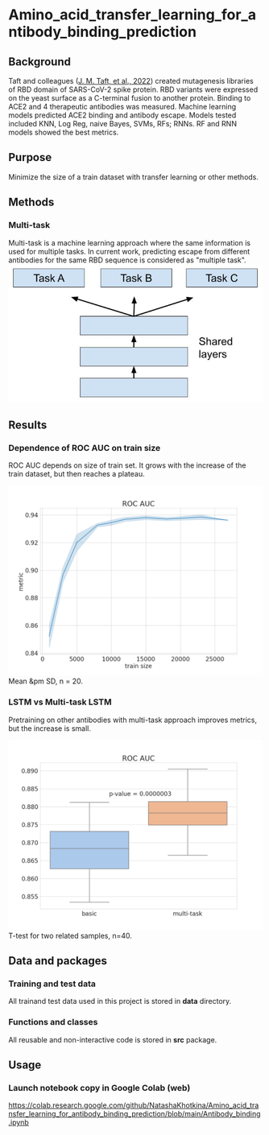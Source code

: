 # Amino_acid_transfer_learning_for_antibody_binding_prediction

## Background
Taft and colleagues ([J. M. Taft, et al., 2022](https://www.ncbi.nlm.nih.gov/pmc/articles/PMC9428596/)) created mutagenesis libraries of RBD domain of SARS-CoV-2 spike protein. RBD variants were expressed on the yeast surface as a C-terminal fusion to another protein. Binding to ACE2 and 4 therapeutic antibodies was measured.
Machine learning models predicted ACE2 binding and antibody escape. Models tested included KNN, Log Reg, naive Bayes, SVMs, RFs; RNNs. RF and RNN models showed the best metrics.

## Purpose
Minimize the size of a train dataset with transfer learning or other methods.

## Methods

### Multi-task
Multi-task is a machine learning approach where the same information is used for multiple tasks. In current work, predicting escape from different antibodies for the same RBD sequence is considered as "multiple task".
![img](images/multi_task.jpg)

## Results
### Dependence of ROC AUC on train size
ROC AUC depends on size of train set. It grows with the increase of the train dataset, but then reaches a plateau.

![img](images/train_size.png)
Mean &pm SD, n = 20.

### LSTM vs Multi-task LSTM
Pretraining on other antibodies with multi-task approach improves metrics, but the increase is small.

![img](images/roc_auc.png)
T-test for two related samples, n=40. 

## Data and packages
### Training and test data

All trainand test data used in this project is stored in **data** directory.

### Functions and classes

All reusable and non-interactive code is stored in **src** package.

## Usage

### Launch notebook copy in Google Colab (web)

https://colab.research.google.com/github/NatashaKhotkina/Amino_acid_transfer_learning_for_antibody_binding_prediction/blob/main/Antibody_binding.ipynb
